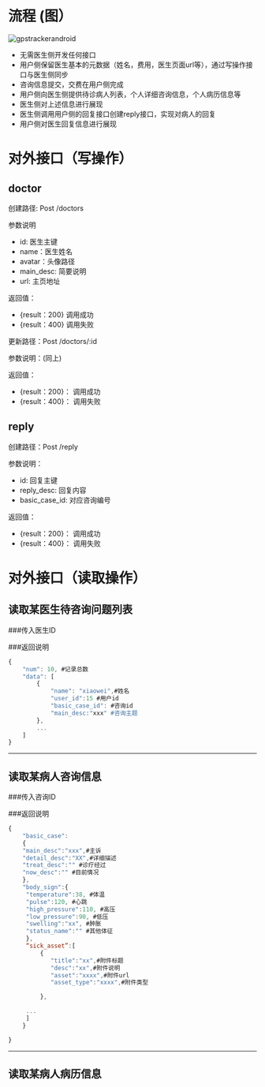 # 流程 (图）


![gpstrackerandroid](http://7xjtgq.com1.z0.glb.clouddn.com/interface.png)



* 无需医生侧开发任何接口
* 用户侧保留医生基本的元数据（姓名，费用，医生页面url等），通过写操作接口与医生侧同步
* 咨询信息提交，交费在用户侧完成
* 用户侧向医生侧提供待诊病人列表，个人详细咨询信息，个人病历信息等
* 医生侧对上述信息进行展现
* 医生侧调用用户侧的回复接口创建reply接口，实现对病人的回复
* 用户侧对医生回复信息进行展现


# 对外接口（写操作） 
## doctor
 
创建路径: Post /doctors

参数说明 

* id: 医生主键
* name：医生姓名
* avatar：头像路径
* main_desc: 简要说明
* url: 主页地址

返回值：

* {result：200} 调用成功
* {result：400} 调用失败


更新路径：Post /doctors/:id

参数说明：(同上)

返回值：

* {result：200}： 调用成功
* {result：400}： 调用失败 


## reply

创建路径：Post /reply

参数说明：

* id: 回复主键
* reply_desc: 回复内容
* basic_case_id: 对应咨询编号


返回值：
* {result：200}： 调用成功
* {result：400}： 调用失败 



# 对外接口（读取操作）
## 读取某医生待咨询问题列表

###传入医生ID

###返回说明
```javascript
{
    "num": 10, #记录总数
    "data": [
        {
            "name": "xiaowei",#姓名
            "user_id":15 #用户id
            "basic_case_id": #咨询id
            "main_desc:"xxx" #咨询主题
        },
        ...
    ]
}
```
---



## 读取某病人咨询信息

###传入咨询ID


###返回说明
```javascript
{
	"basic_case":
	{
	"main_desc":"xxx",#主诉
	"detail_desc":"XX",#详细描述
	"treat_desc":"" #诊疗经过
    "now_desc":"" #目前情况
    },
    "body_sign":{
     "temperature":38, #体温
     "pulse":120, #心跳
     "high_pressure":110, #高压
     "low_pressure":90, #低压
     "swelling":"xx", #肿胀
     "status_name":"" #其他体征
     },
     “sick_asset”:[
	     {
	     	"title":"xx",#附件标题
	     	"desc":"xx",#附件说明
	     	"asset":"xxxx",#附件url
	     	"asset_type":"xxxx",#附件类型

    	 },

     ...
     ]
    }

}
```
---


## 读取某病人病历信息

